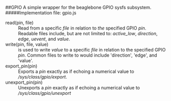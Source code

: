 ##GPIO
A simple wrapper for the beaglebone GPIO sysfs subsystem.
#####Implementation file: gpio.js

<dl>
  <dt>read(pin, file)</dt>
  <dd >Read from a specific <em>file</em> in relation to <em>the</em> specified GPIO <em>pin</em>. Readable files include, but are not limited to: <em>active_low</em>, <em>direction</em>, <em>edge</em>, <em>uevent</em>, and <em>value</em>.</dd>

  <dt>write(pin, file, value)</dt>
  <dd>is used to write <em>value</em> to a specific <em>file</em> in relation to the specified GPIO <em>pin</em>. Common files to write to would include 'direction', 'edge', and 'value'.</dd>
  <dt>export_pin(pin)</dt>
  <dd>Exports a <em>pin</em> exactly as if echoing a numerical value to <em>/sys/class/gpio/export</em>.</dd>
  <dt>unexport_pin(pin)</dt>
  <dd>Unexports a <em>pin</em> exactly as if echoing a numerical value to <em>/sys/class/gpio/unexport</em></dd>
</dl>
